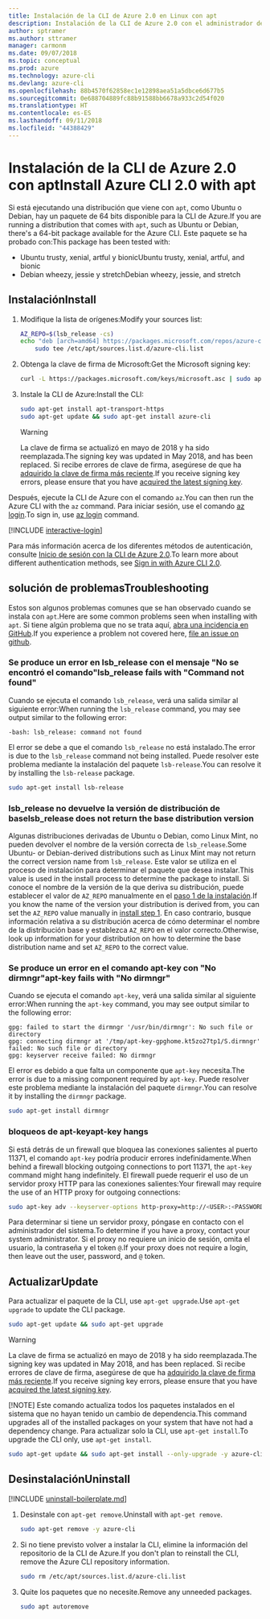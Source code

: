 ```yaml
---
title: Instalación de la CLI de Azure 2.0 en Linux con apt
description: Instalación de la CLI de Azure 2.0 con el administrador de paquetes apt
author: sptramer
ms.author: sttramer
manager: carmonm
ms.date: 09/07/2018
ms.topic: conceptual
ms.prod: azure
ms.technology: azure-cli
ms.devlang: azure-cli
ms.openlocfilehash: 88b4570f62858ec1e12898aea51a5dbce6d677b5
ms.sourcegitcommit: 0e688704889fc88b91588bb6678a933c2d54f020
ms.translationtype: HT
ms.contentlocale: es-ES
ms.lasthandoff: 09/11/2018
ms.locfileid: "44388429"
---
```

# <a name="install-azure-cli-20-with-apt"></a><span data-ttu-id="d6ce2-103">Instalación de la CLI de Azure 2.0 con apt</span><span class="sxs-lookup"><span data-stu-id="d6ce2-103">Install Azure CLI 2.0 with apt</span></span>

<span data-ttu-id="d6ce2-104">Si está ejecutando una distribución que viene con `apt`, como Ubuntu o Debian, hay un paquete de 64 bits disponible para la CLI de Azure.</span><span class="sxs-lookup"><span data-stu-id="d6ce2-104">If you are running a distribution that comes with `apt`, such as Ubuntu or Debian, there's a 64-bit package available for the Azure CLI.</span></span> <span data-ttu-id="d6ce2-105">Este paquete se ha probado con:</span><span class="sxs-lookup"><span data-stu-id="d6ce2-105">This package has been tested with:</span></span>

* <span data-ttu-id="d6ce2-106">Ubuntu trusty, xenial, artful y bionic</span><span class="sxs-lookup"><span data-stu-id="d6ce2-106">Ubuntu trusty, xenial, artful, and bionic</span></span>
* <span data-ttu-id="d6ce2-107">Debian wheezy, jessie y stretch</span><span class="sxs-lookup"><span data-stu-id="d6ce2-107">Debian wheezy, jessie, and stretch</span></span>

## <a name="install"></a><span data-ttu-id="d6ce2-108">Instalación</span><span class="sxs-lookup"><span data-stu-id="d6ce2-108">Install</span></span>

1. <div id="install-step-1"/><span data-ttu-id="d6ce2-109">Modifique la lista de orígenes:</span><span class="sxs-lookup"><span data-stu-id="d6ce2-109">Modify your sources list:</span></span>

    ```bash
    AZ_REPO=$(lsb_release -cs)
    echo "deb [arch=amd64] https://packages.microsoft.com/repos/azure-cli/ $AZ_REPO main" | \
        sudo tee /etc/apt/sources.list.d/azure-cli.list
    ```

2. <div id="signingKey"/><span data-ttu-id="d6ce2-110">Obtenga la clave de firma de Microsoft:</span><span class="sxs-lookup"><span data-stu-id="d6ce2-110">Get the Microsoft signing key:</span></span>

   ```bash
   curl -L https://packages.microsoft.com/keys/microsoft.asc | sudo apt-key add -
   ```

3. <span data-ttu-id="d6ce2-111">Instale la CLI de Azure:</span><span class="sxs-lookup"><span data-stu-id="d6ce2-111">Install the CLI:</span></span>

   ```bash
   sudo apt-get install apt-transport-https
   sudo apt-get update && sudo apt-get install azure-cli
   ```

   > [!WARNING]
   > <span data-ttu-id="d6ce2-112">La clave de firma se actualizó en mayo de 2018 y ha sido reemplazada.</span><span class="sxs-lookup"><span data-stu-id="d6ce2-112">The signing key was updated in May 2018, and has been replaced.</span></span> <span data-ttu-id="d6ce2-113">Si recibe errores de clave de firma, asegúrese de que ha [adquirido la clave de firma más reciente](#signingKey).</span><span class="sxs-lookup"><span data-stu-id="d6ce2-113">If you receive signing key errors, please ensure that you have [acquired the latest signing key](#signingKey).</span></span>

<span data-ttu-id="d6ce2-114">Después, ejecute la CLI de Azure con el comando `az`.</span><span class="sxs-lookup"><span data-stu-id="d6ce2-114">You can then run the Azure CLI with the `az` command.</span></span> <span data-ttu-id="d6ce2-115">Para iniciar sesión, use el comando [az login](/cli/azure/reference-index#az-login).</span><span class="sxs-lookup"><span data-stu-id="d6ce2-115">To sign in, use [az login](/cli/azure/reference-index#az-login) command.</span></span>

[!INCLUDE [interactive-login](includes/interactive-login.md)]

<span data-ttu-id="d6ce2-116">Para más información acerca de los diferentes métodos de autenticación, consulte [Inicio de sesión con la CLI de Azure 2.0](authenticate-azure-cli.md).</span><span class="sxs-lookup"><span data-stu-id="d6ce2-116">To learn more about different authentication methods, see [Sign in with Azure CLI 2.0](authenticate-azure-cli.md).</span></span>

## <a name="troubleshooting"></a><span data-ttu-id="d6ce2-117">solución de problemas</span><span class="sxs-lookup"><span data-stu-id="d6ce2-117">Troubleshooting</span></span>

<span data-ttu-id="d6ce2-118">Estos son algunos problemas comunes que se han observado cuando se instala con `apt`.</span><span class="sxs-lookup"><span data-stu-id="d6ce2-118">Here are some common problems seen when installing with `apt`.</span></span> <span data-ttu-id="d6ce2-119">Si tiene algún problema que no se trata aquí, [abra una incidencia en GitHub](https://github.com/Azure/azure-cli/issues).</span><span class="sxs-lookup"><span data-stu-id="d6ce2-119">If you experience a problem not covered here, [file an issue on github](https://github.com/Azure/azure-cli/issues).</span></span>

### <a name="lsbrelease-fails-with-command-not-found"></a><span data-ttu-id="d6ce2-120">Se produce un error en lsb_release con el mensaje "No se encontró el comando"</span><span class="sxs-lookup"><span data-stu-id="d6ce2-120">lsb_release fails with "Command not found"</span></span>

<span data-ttu-id="d6ce2-121">Cuando se ejecuta el comando `lsb_release`, verá una salida similar al siguiente error:</span><span class="sxs-lookup"><span data-stu-id="d6ce2-121">When running the `lsb_release` command, you may see output similar to the following error:</span></span>

```output
-bash: lsb_release: command not found
```

<span data-ttu-id="d6ce2-122">El error se debe a que el comando `lsb_release` no está instalado.</span><span class="sxs-lookup"><span data-stu-id="d6ce2-122">The error is due to the `lsb_release` command not being installed.</span></span> <span data-ttu-id="d6ce2-123">Puede resolver este problema mediante la instalación del paquete `lsb-release`.</span><span class="sxs-lookup"><span data-stu-id="d6ce2-123">You can resolve it by installing the `lsb-release` package.</span></span>

```bash
sudo apt-get install lsb-release
```

### <a name="lsbrelease-does-not-return-the-base-distribution-version"></a><span data-ttu-id="d6ce2-124">lsb_release no devuelve la versión de distribución de base</span><span class="sxs-lookup"><span data-stu-id="d6ce2-124">lsb_release does not return the base distribution version</span></span>

<span data-ttu-id="d6ce2-125">Algunas distribuciones derivadas de Ubuntu o Debian, como Linux Mint, no pueden devolver el nombre de la versión correcta de `lsb_release`.</span><span class="sxs-lookup"><span data-stu-id="d6ce2-125">Some Ubuntu- or Debian-derived distributions such as Linux Mint may not return the correct version name from `lsb_release`.</span></span> <span data-ttu-id="d6ce2-126">Este valor se utiliza en el proceso de instalación para determinar el paquete que desea instalar.</span><span class="sxs-lookup"><span data-stu-id="d6ce2-126">This value is used in the install process to determine the package to install.</span></span> <span data-ttu-id="d6ce2-127">Si conoce el nombre de la versión de la que deriva su distribución, puede establecer el valor de `AZ_REPO` manualmente en el [paso 1 de la instalación](#install-step-1).</span><span class="sxs-lookup"><span data-stu-id="d6ce2-127">If you know the name of the version your distribution is derived from, you can set the `AZ_REPO` value manually in [install step 1](#install-step-1).</span></span> <span data-ttu-id="d6ce2-128">En caso contrario, busque información relativa a su distribución acerca de cómo determinar el nombre de la distribución base y establezca `AZ_REPO` en el valor correcto.</span><span class="sxs-lookup"><span data-stu-id="d6ce2-128">Otherwise, look up information for your distribution on how to determine the base distribution name and set `AZ_REPO` to the correct value.</span></span>

### <a name="apt-key-fails-with-no-dirmngr"></a><span data-ttu-id="d6ce2-129">Se produce un error en el comando apt-key con "No dirmngr"</span><span class="sxs-lookup"><span data-stu-id="d6ce2-129">apt-key fails with "No dirmngr"</span></span>

<span data-ttu-id="d6ce2-130">Cuando se ejecuta el comando `apt-key`, verá una salida similar al siguiente error:</span><span class="sxs-lookup"><span data-stu-id="d6ce2-130">When running the `apt-key` command, you may see output similar to the following error:</span></span>

```output
gpg: failed to start the dirmngr '/usr/bin/dirmngr': No such file or directory
gpg: connecting dirmngr at '/tmp/apt-key-gpghome.kt5zo27tp1/S.dirmngr' failed: No such file or directory
gpg: keyserver receive failed: No dirmngr
```

<span data-ttu-id="d6ce2-131">El error es debido a que falta un componente que `apt-key` necesita.</span><span class="sxs-lookup"><span data-stu-id="d6ce2-131">The error is due to a missing component required by `apt-key`.</span></span> <span data-ttu-id="d6ce2-132">Puede resolver este problema mediante la instalación del paquete `dirmngr`.</span><span class="sxs-lookup"><span data-stu-id="d6ce2-132">You can resolve it by installing the `dirmngr` package.</span></span>

```bash
sudo apt-get install dirmngr
```

### <a name="apt-key-hangs"></a><span data-ttu-id="d6ce2-133">bloqueos de apt-key</span><span class="sxs-lookup"><span data-stu-id="d6ce2-133">apt-key hangs</span></span>

<span data-ttu-id="d6ce2-134">Si está detrás de un firewall que bloquea las conexiones salientes al puerto 11371, el comando `apt-key` podría producir errores indefinidamente.</span><span class="sxs-lookup"><span data-stu-id="d6ce2-134">When behind a firewall blocking outgoing connections to port 11371, the `apt-key` command might hang indefinitely.</span></span> <span data-ttu-id="d6ce2-135">El firewall puede requerir el uso de un servidor proxy HTTP para las conexiones salientes:</span><span class="sxs-lookup"><span data-stu-id="d6ce2-135">Your firewall may require the use of an HTTP proxy for outgoing connections:</span></span>

```bash
sudo apt-key adv --keyserver-options http-proxy=http://<USER>:<PASSWORD>@<PROXY-HOST>:<PROXY-PORT>/ --keyserver packages.microsoft.com --recv-keys 52E16F86FEE04B979B07E28DB02C46DF417A0893
```

<span data-ttu-id="d6ce2-136">Para determinar si tiene un servidor proxy, póngase en contacto con el administrador del sistema.</span><span class="sxs-lookup"><span data-stu-id="d6ce2-136">To determine if you have a proxy, contact your system administrator.</span></span> <span data-ttu-id="d6ce2-137">Si el proxy no requiere un inicio de sesión, omita el usuario, la contraseña y el token `@`.</span><span class="sxs-lookup"><span data-stu-id="d6ce2-137">If your proxy does not require a login, then leave out the user, password, and `@` token.</span></span>

## <a name="update"></a><span data-ttu-id="d6ce2-138">Actualizar</span><span class="sxs-lookup"><span data-stu-id="d6ce2-138">Update</span></span>

<span data-ttu-id="d6ce2-139">Para actualizar el paquete de la CLI, use `apt-get upgrade`.</span><span class="sxs-lookup"><span data-stu-id="d6ce2-139">Use `apt-get upgrade` to update the CLI package.</span></span>

   ```bash
   sudo apt-get update && sudo apt-get upgrade
   ```

> [!WARNING]
> <span data-ttu-id="d6ce2-140">La clave de firma se actualizó en mayo de 2018 y ha sido reemplazada.</span><span class="sxs-lookup"><span data-stu-id="d6ce2-140">The signing key was updated in May 2018, and has been replaced.</span></span> <span data-ttu-id="d6ce2-141">Si recibe errores de clave de firma, asegúrese de que ha [adquirido la clave de firma más reciente](#signingKey).</span><span class="sxs-lookup"><span data-stu-id="d6ce2-141">If you receive signing key errors, please ensure that you have [acquired the latest signing key](#signingKey).</span></span>
>
> [!NOTE]
> <span data-ttu-id="d6ce2-142">Este comando actualiza todos los paquetes instalados en el sistema que no hayan tenido un cambio de dependencia.</span><span class="sxs-lookup"><span data-stu-id="d6ce2-142">This command upgrades all of the installed packages on your system that have not had a dependency change.</span></span>
> <span data-ttu-id="d6ce2-143">Para actualizar solo la CLI, use `apt-get install`.</span><span class="sxs-lookup"><span data-stu-id="d6ce2-143">To upgrade the CLI only, use `apt-get install`.</span></span>
> ```bash
> sudo apt-get update && sudo apt-get install --only-upgrade -y azure-cli
> ```

## <a name="uninstall"></a><span data-ttu-id="d6ce2-144">Desinstalación</span><span class="sxs-lookup"><span data-stu-id="d6ce2-144">Uninstall</span></span>

[!INCLUDE [uninstall-boilerplate.md](includes/uninstall-boilerplate.md)]

1. <span data-ttu-id="d6ce2-145">Desinstale con `apt-get remove`.</span><span class="sxs-lookup"><span data-stu-id="d6ce2-145">Uninstall with `apt-get remove`.</span></span>

    ```bash
    sudo apt-get remove -y azure-cli
    ```

2. <span data-ttu-id="d6ce2-146">Si no tiene previsto volver a instalar la CLI, elimine la información del repositorio de la CLI de Azure.</span><span class="sxs-lookup"><span data-stu-id="d6ce2-146">If you don't plan to reinstall the CLI, remove the Azure CLI repository information.</span></span>

   ```bash
   sudo rm /etc/apt/sources.list.d/azure-cli.list
   ```

3. <span data-ttu-id="d6ce2-147">Quite los paquetes que no necesite.</span><span class="sxs-lookup"><span data-stu-id="d6ce2-147">Remove any unneeded packages.</span></span>

   ```bash
   sudo apt autoremove
   ```

